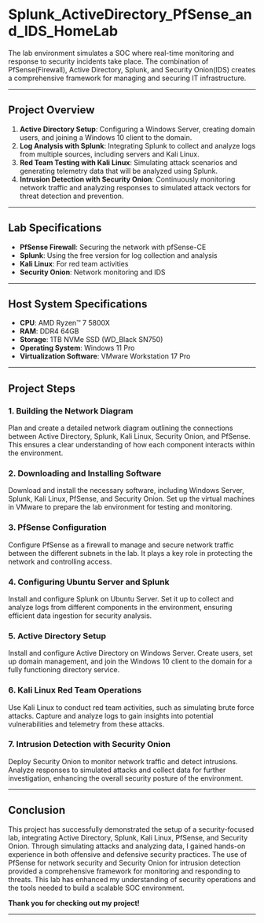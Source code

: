 # Splunk_ActiveDirectory_PfSense_and_IDS_HomeLab
The lab environment simulates a SOC where real-time monitoring and response to security incidents take place. The combination of PfSense(Firewall), Active Directory, Splunk, and Security Onion(IDS) creates a comprehensive framework for managing and securing IT infrastructure.

---

## **Project Overview**

1. **Active Directory Setup**: Configuring a Windows Server, creating domain users, and joining a Windows 10 client to the domain.
2. **Log Analysis with Splunk**: Integrating Splunk to collect and analyze logs from multiple sources, including servers and Kali Linux.
3. **Red Team Testing with Kali Linux**: Simulating attack scenarios and generating telemetry data that will be analyzed using Splunk.
4. **Intrusion Detection with Security Onion**: Continuously monitoring network traffic and analyzing responses to simulated attack vectors for threat detection and prevention.

---

## **Lab Specifications**

- **PfSense Firewall**: Securing the network with pfSense-CE
- **Splunk**: Using the free version for log collection and analysis
- **Kali Linux**: For red team activities
- **Security Onion**: Network monitoring and IDS

---

## **Host System Specifications**

- **CPU**: AMD Ryzen™ 7 5800X  
- **RAM**: DDR4 64GB  
- **Storage**: 1TB NVMe SSD (WD_Black SN750)  
- **Operating System**: Windows 11 Pro  
- **Virtualization Software**: VMware Workstation 17 Pro  

---

## **Project Steps**

### **1. Building the Network Diagram**
Plan and create a detailed network diagram outlining the connections between Active Directory, Splunk, Kali Linux, Security Onion, and PfSense. This ensures a clear understanding of how each component interacts within the environment.

### **2. Downloading and Installing Software**
Download and install the necessary software, including Windows Server, Splunk, Kali Linux, PfSense, and Security Onion. Set up the virtual machines in VMware to prepare the lab environment for testing and monitoring.

### **3. PfSense Configuration**
Configure PfSense as a firewall to manage and secure network traffic between the different subnets in the lab. It plays a key role in protecting the network and controlling access.

### **4. Configuring Ubuntu Server and Splunk**
Install and configure Splunk on Ubuntu Server. Set it up to collect and analyze logs from different components in the environment, ensuring efficient data ingestion for security analysis.

### **5. Active Directory Setup**
Install and configure Active Directory on Windows Server. Create users, set up domain management, and join the Windows 10 client to the domain for a fully functioning directory service.

### **6. Kali Linux Red Team Operations**
Use Kali Linux to conduct red team activities, such as simulating brute force attacks. Capture and analyze logs to gain insights into potential vulnerabilities and telemetry from these attacks.

### **7. Intrusion Detection with Security Onion**
Deploy Security Onion to monitor network traffic and detect intrusions. Analyze responses to simulated attacks and collect data for further investigation, enhancing the overall security posture of the environment.

---

## **Conclusion**

This project has successfully demonstrated the setup of a security-focused lab, integrating Active Directory, Splunk, Kali Linux, PfSense, and Security Onion. Through simulating attacks and analyzing data, I gained hands-on experience in both offensive and defensive security practices. The use of PfSense for network security and Security Onion for intrusion detection provided a comprehensive framework for monitoring and responding to threats. This lab has enhanced my understanding of security operations and the tools needed to build a scalable SOC environment.

**Thank you for checking out my project!**

---
